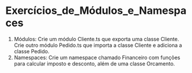 # Exercícios_de_Módulos_e_Namespaces
 
1. Módulos:
Crie um módulo Cliente.ts que exporta uma classe Cliente.
Crie outro módulo Pedido.ts que importa a classe Cliente e adiciona a classe Pedido.
2. Namespaces:
Crie um namespace chamado Financeiro com funções para calcular imposto e desconto, além de uma classe Orcamento.
